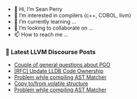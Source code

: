 - 👋 Hi, I’m Sean Perry
- 👀 I’m interested in compilers (c++, COBOL, llvm)
- 🌱 I’m currently learning ...
- 💞️ I’m looking to collaborate on ...
- 📫 How to reach me ...

<!---
s66perry/s66perry is a ✨ special ✨ repository because its `README.md` (this file) appears on your GitHub profile.
You can click the Preview link to take a look at your changes.
--->
### 📕 Latest LLVM Discourse Posts

<!-- DISCOURSE-LLVM:START -->
- [Couple of general questions about PGO](https://discourse.llvm.org/t/couple-of-general-questions-about-pgo/72279#post_1)
- [[RFC] Update LLDB Code Ownership](https://discourse.llvm.org/t/rfc-update-lldb-code-ownership/72253#post_14)
- [Problem while compiling AST Matcher](https://discourse.llvm.org/t/problem-while-compiling-ast-matcher/72277#post_2)
- [Copy to/from volatile structure](https://discourse.llvm.org/t/copy-to-from-volatile-structure/72278#post_1)
- [Problem while compiling AST Matcher](https://discourse.llvm.org/t/problem-while-compiling-ast-matcher/72277#post_1)
<!-- DISCOURSE-LLVM:END -->
